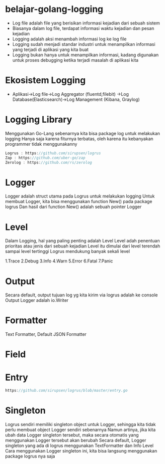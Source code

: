 # belajar-golang-logging
- Log file adalah file yang berisikan informasi kejadian dari sebuah sistem
- Biasanya dalam log file, terdapat informasi waktu kejadian dan pesan kejadian
- Logging adalah aksi menambah informasi log ke log file
- Logging sudah menjadi standar industri untuk menampilkan informasi yang terjadi di aplikasi yang kita buat
- Logging bukan hanya untuk menampilkan informasi, kadang digunakan untuk proses debugging ketika terjadi masalah di aplikasi kita

# Ekosistem Logging
- Aplikasi->Log file->Log Aggregator (fluentd,filebit) ->Log Database(Elasticsearch)->Log Management (Kibana, Graylog)

# Logging Library
Menggunakan Go-Lang sebenarnya kita bisa package log untuk melakukan logging
Hanya saja karena fiturnya terbatas, oleh karena itu kebanyakan programmer tidak menggunakanny

```go
Logrus : https://github.com/sirupsen/logrus 
Zap : https://github.com/uber-go/zap 
Zerolog : https://github.com/rs/zerolog
```
# Logger
Logger adalah struct utama pada Logrus untuk melakukan logging
Untuk membuat Logger, kita bisa menggunakan function New() pada package logrus
Dan hasil dari function New() adalah sebuah pointer Logger

# Level
Dalam Logging, hal yang paling penting adalah Level
Level adah penentuan prioritas atau jenis dari sebuah kejadian
Level itu dimulai dari level terendah sampai level tertinggi
Logrus mendukung banyak sekali level

1.Trace
2.Debug
3.Info
4.Warn
5.Error
6.Fatal
7.Panic

#  Output
Secara default, output tujuan log yg kita kirim via logrus adalah ke console
Output Logger adalah io.Writer

# Formatter
Text Formatter, Default
JSON Formatter
# Field
# Entry
```go
https://github.com/sirupsen/logrus/blob/master/entry.go
```
# Singleton
Logrus sendiri memiliki singleton object untuk Logger, sehingga kita tidak perlu membuat object Logger sendiri sebenarnya
Namun artinya, jika kita ubah data Logger singleton tersebut, maka secara otomatis yang menggunakan Logger tersebut akan berubah
Secara default, Logger singleton yang ada di logrus menggunakan TextFormatter dan Info Level
Cara menggunakan Logger singleton ini, kita bisa langsung menggunakan package logrus nya saja
